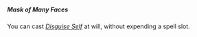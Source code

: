 ##### Mask of Many Faces

You can cast _[<span class="spell">Disguise Self</span>](#Disguise_Self_disguise_self)_ at will, without expending a spell slot.
